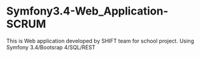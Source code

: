 # Symfony3.4-Web_Application-SCRUM
This is Web application developed by SHIFT team for school project. Using Symfony 3.4/Bootsrap 4/SQL/REST

